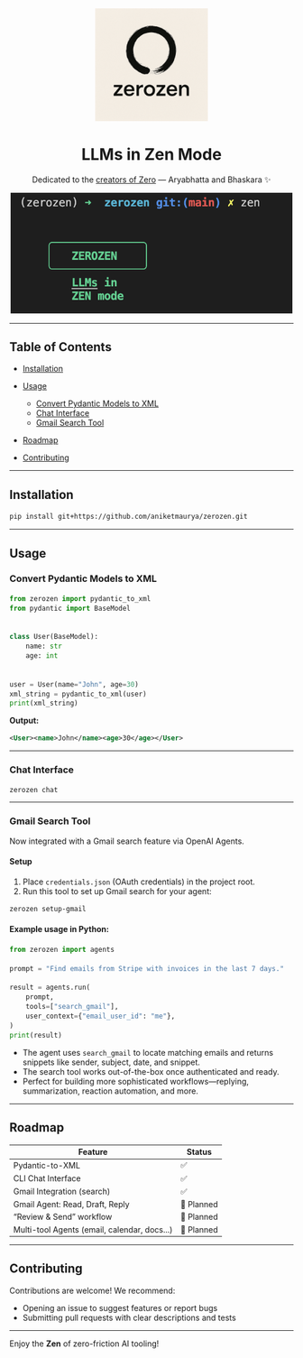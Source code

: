 <center>

<div align="center">

<img src="/assets/zerozen-min.png" alt="zerozen" width="200" />

<br>

# LLMs in Zen Mode

Dedicated to the [creators of Zero](https://www.open.ac.uk/blogs/MathEd/index.php/2022/08/25/the-men-who-invented-zero/) — Aryabhatta and Bhaskara ✨

<img src="/assets/cli.png" alt="zerozen CLI" width="500" />

</div>

</center>

______________________________________________________________________

## Table of Contents

- [Installation](#installation)

- [Usage](#usage)

  - [Convert Pydantic Models to XML](#convert-pydantic-models-to-xml)
  - [Chat Interface](#chat-interface)
  - [Gmail Search Tool](#gmail-search-tool)

- [Roadmap](#roadmap)

- [Contributing](#contributing)

______________________________________________________________________

## Installation

```bash
pip install git+https://github.com/aniketmaurya/zerozen.git
```

______________________________________________________________________

## Usage

### Convert Pydantic Models to XML

```python
from zerozen import pydantic_to_xml
from pydantic import BaseModel


class User(BaseModel):
    name: str
    age: int


user = User(name="John", age=30)
xml_string = pydantic_to_xml(user)
print(xml_string)
```

**Output:**

```xml
<User><name>John</name><age>30</age></User>
```

______________________________________________________________________

### Chat Interface

```bash
zerozen chat
```

______________________________________________________________________

### Gmail Search Tool

Now integrated with a Gmail search feature via OpenAI Agents.

#### Setup

1. Place `credentials.json` (OAuth credentials) in the project root.
1. Run this tool to set up Gmail search for your agent:

```bash
zerozen setup-gmail
```

#### Example usage in Python:

```python
from zerozen import agents

prompt = "Find emails from Stripe with invoices in the last 7 days."

result = agents.run(
    prompt,
    tools=["search_gmail"],
    user_context={"email_user_id": "me"},
)
print(result)
```

- The agent uses `search_gmail` to locate matching emails and returns snippets like sender, subject, date, and snippet.
- The search tool works out-of-the-box once authenticated and ready.
- Perfect for building more sophisticated workflows—replying, summarization, reaction automation, and more.

______________________________________________________________________

## Roadmap

| Feature                                      | Status     |
| -------------------------------------------- | ---------- |
| Pydantic-to-XML                              | ✅          |
| CLI Chat Interface                           | ✅          |
| Gmail Integration (search)                   | ✅          |
| Gmail Agent: Read, Draft, Reply              | 🔳 Planned |
| “Review & Send” workflow                     | 🔳 Planned |
| Multi-tool Agents (email, calendar, docs...) | 🔳 Planned |

______________________________________________________________________

## Contributing

Contributions are welcome! We recommend:

- Opening an issue to suggest features or report bugs
- Submitting pull requests with clear descriptions and tests

______________________________________________________________________

Enjoy the **Zen** of zero-friction AI tooling!
